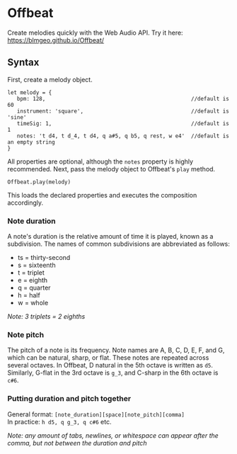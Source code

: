 # Offbeat
Create melodies quickly with the Web Audio API. Try it here: https://blmgeo.github.io/Offbeat/

## Syntax
First, create a melody object.
~~~
let melody = {  
   bpm: 128,                                              //default is 60
   instrument: 'square',                                  //default is 'sine'
   timeSig: 1,                                            //default is 1
   notes: 't d4, t d_4, t d4, q a#5, q b5, q rest, w e4'  //default is an empty string
}
~~~
All properties are optional, although the `notes` property is highly recommended.
Next, pass the melody object to Offbeat's `play` method.
~~~
Offbeat.play(melody)
~~~
This loads the declared properties and executes the composition accordingly.

### Note duration
A note's duration is the relative amount of time it is played, known as a subdivision. 
The names of common subdivisions are abbreviated as follows:

* ts = thirty-second  
* s = sixteenth  
* t = triplet  
* e = eighth  
* q = quarter  
* h = half  
* w = whole

_Note: 3 triplets = 2 eighths_

### Note pitch
The pitch of a note is its frequency. Note names are A, B, C, D, E, F, and G, which can be natural, sharp, or flat. 
These notes are repeated across several octaves. In Offbeat, D natural in the 5th octave is written as `d5`. Similarly,
G-flat in the 3rd octave is `g_3`, and C-sharp in the 6th octave is `c#6`.

### Putting duration and pitch together
General format: `[note_duration][space][note_pitch][comma]`   
In practice: `h d5, q g_3, q c#6` etc.

_Note: any amount of tabs, newlines, or whitespace can appear after the comma, but not between the duration and pitch_
